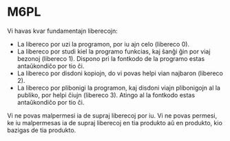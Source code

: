 M6PL
====

Vi havas kvar fundamentajn liberecojn:

- La libereco por uzi la programon, por iu ajn celo (libereco 0).
- La libereco por studi kiel la programo funkcias, kaj ŝanĝi ĝin por viaj bezonoj (libereco 1). Dispono pri la fontkodo de la programo estas antaŭkondiĉo por tio ĉi.
- La libereco por disdoni kopiojn, do vi povas helpi vian najbaron (libereco 2).
- La libereco por plibonigi la programon, kaj disdoni viajn plibonigojn al la publiko, por helpi ĉiujn (libereco 3). Atingo al la fontkodo estas antaŭkondiĉo por tio ĉi.

Vi ne povas malpermesi ia de supraj liberecoj por iu. Vi ne povas permesi, ke iu malpermesas ia de supraj liberecoj en tia produkto aŭ en produkto, kio bazigas de tia produkto.
